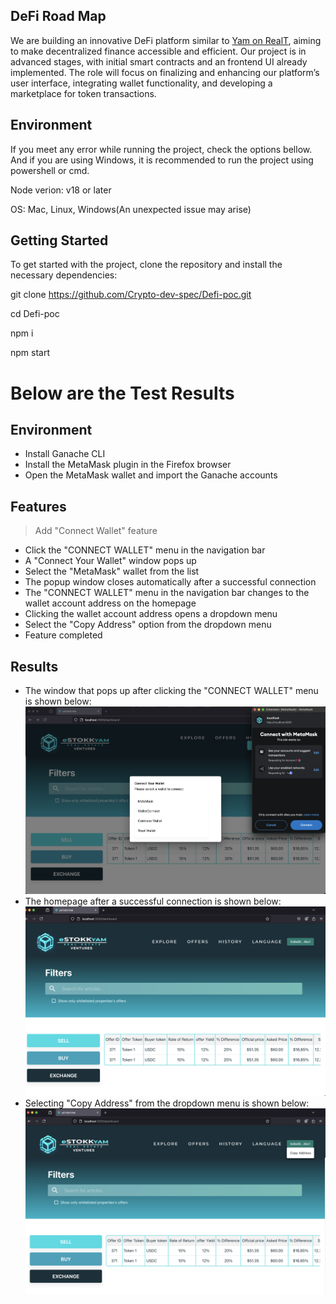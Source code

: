 ## DeFi Road Map

We are building an innovative DeFi platform similar to [Yam on RealT](https://staging-yam.realtoken.network), aiming to make decentralized finance accessible and efficient. 
Our project is in advanced stages, with initial smart contracts and an frontend UI already implemented.
The role will focus on finalizing and enhancing our platform’s user interface, integrating wallet functionality, and developing a marketplace for token transactions. 

## Environment

If you meet any error while running the project, check the options bellow. And if you are using Windows, it is recommended to run the project using powershell or cmd.

Node verion: v18 or later

OS: Mac, Linux, Windows(An unexpected issue may arise)

## Getting Started

To get started with the project, clone the repository and install the necessary dependencies:

git clone https://github.com/Crypto-dev-spec/Defi-poc.git

cd Defi-poc

npm i

npm start
# Below are the Test Results

## Environment
- Install Ganache CLI
- Install the MetaMask plugin in the Firefox browser
- Open the MetaMask wallet and import the Ganache accounts

## Features
> Add "Connect Wallet" feature
- Click the "CONNECT WALLET" menu in the navigation bar
- A "Connect Your Wallet" window pops up
- Select the "MetaMask" wallet from the list
- The popup window closes automatically after a successful connection
- The "CONNECT WALLET" menu in the navigation bar changes to the wallet account address on the homepage
- Clicking the wallet account address opens a dropdown menu
- Select the "Copy Address" option from the dropdown menu
- Feature completed

## Results
- The window that pops up after clicking the "CONNECT WALLET" menu is shown below:
  ![Connecting](https://github.com/carocean/Defi-poc/blob/main/doc/img/connecting.png)
- The homepage after a successful connection is shown below:
  ![home](https://github.com/carocean/Defi-poc/blob/main/doc/img/connected_home.png)
- Selecting "Copy Address" from the dropdown menu is shown below:
  ![combox](https://github.com/carocean/Defi-poc/blob/main/doc/img/combox.png)